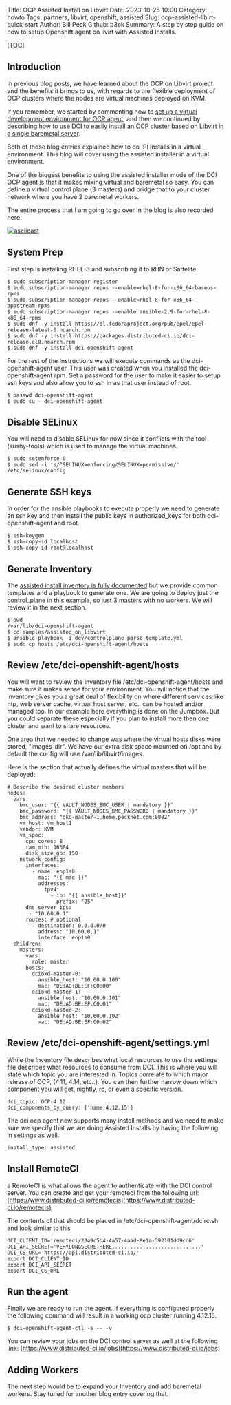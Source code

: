 Title: OCP Assisted Install on Libvirt
Date: 2023-10-25 10:00
Category: howto
Tags: partners, libvirt, openshift, assisted
Slug: ocp-assisted-libirt-quick-start
Author: Bill Peck
Github: p3ck
Summary: A step by step guide on how to setup Openshift agent on livirt with Assisted Installs.

[TOC]

## Introduction

In previous blog posts, we have learned about the OCP on Libvirt project and the benefits it brings to us, with regards to the flexible deployment of OCP clusters where the nodes are virtual machines deployed on KVM.

If you remember, we started by commenting how to [set up a virtual development environment for OCP agent](libvirt-dev-env-for-ocp-agent.html), and then we continued by describing how to [use DCI to easily install an OCP cluster based on Libvirt in a single baremetal server](install-openshift-on-baremetal-using-dci.html).

Both of those blog entries explained how to do IPI installs in a virtual environment.  This blog will cover using
the assisted installer in a virtual environment.

One of the biggest benefits to using the assisted installer mode of the DCI OCP agent is that it makes mixing virtual
and baremetal so easy.  You can define a virtual control plane (3 masters) and bridge that to your cluster network
where you have 2 baremetal workers.

The entire process that I am going to go over in the blog is also recorded here:

[![asciicast](https://asciinema.org/a/612532.svg)](https://asciinema.org/a/612532)

## System Prep

First step is installing RHEL-8 and subscribing it to RHN or Sattelite

    $ sudo subscription-manager register
    $ sudo subscription-manager repos --enable=rhel-8-for-x86_64-baseos-rpms                               
    $ sudo subscription-manager repos --enable=rhel-8-for-x86_64-appstream-rpms
    $ sudo subscription-manager repos --enable ansible-2.9-for-rhel-8-x86_64-rpms
    $ sudo dnf -y install https://dl.fedoraproject.org/pub/epel/epel-release-latest-8.noarch.rpm
    $ sudo dnf -y install https://packages.distributed-ci.io/dci-release.el8.noarch.rpm
    $ sudo dnf -y install dci-openshift-agent

For the rest of the Instructions we will execute commands as the dci-openshift-agent user.  This user was created
when you installed the dci-openshift-agent rpm.  Set a password for the user to make it easier to setup ssh keys
and also allow you to ssh in as that user instead of root.

    $ passwd dci-openshift-agent
    $ sudo su - dci-openshift-agent

## Disable SELinux

You will need to disable SELinux for now since it conflicts with the tool (sushy-tools) which is used to manage
the virtual machines.

    $ sudo setenforce 0
    $ sudo sed -i 's/^SELINUX=enforcing/SELINUX=permissive/' /etc/selinux/config

## Generate SSH keys

In order for the ansible playbooks to execute properly we need to generate an ssh key and then install
the public keys in authorized_keys for both dci-openshift-agent and root.

    $ ssh-keygen
    $ ssh-copy-id localhost
    $ ssh-copy-id root@localhost

## Generate Inventory

The [assisted install inventory is fully documented](https://github.com/redhat-partner-solutions/crucible/blob/main/docs/inventory.md) but we provide common templates and a playbook to generate one.  We are going to deploy just the
control_plane in this example, so just 3 masters with no workers. We will review it in the next section.

    $ pwd
    /var/lib/dci-openshift-agent
    $ cd samples/assisted_on_libvirt
    $ ansible-playbook -i dev/controlplane parse-template.yml
    $ sudo cp hosts /etc/dci-openshift-agent/hosts

## Review /etc/dci-openshift-agent/hosts

You will want to review the inventory file /etc/dci-openshift-agent/hosts and make sure it makes sense for your
environment.  You will notice that the inventory gives you a great deal of flexibility on where different services
like ntp, web server cache, virtual host server, etc..  can be hosted and/or managed too.
In our example here everything is done on the Jumpbox.  But you could separate these especially if you plan to
install more then one cluster and want to share resources.

One area that we needed to change was where the virtual hosts disks were stored, "images_dir".
We have our extra disk space mounted on /opt and by default the config will use /var/lib/libvirt/images.  

Here is the section that actually defines the virtual masters that will be deployed:

    # Describe the desired cluster members
    nodes:
      vars:
        bmc_user: "{{ VAULT_NODES_BMC_USER | mandatory }}"
        bmc_password: "{{ VAULT_NODES_BMC_PASSWORD | mandatory }}"
        bmc_address: "okd-master-1.home.pecknet.com:8082"
        vm_host: vm_host1
        vendor: KVM
        vm_spec:
          cpu_cores: 8
          ram_mib: 16384
          disk_size_gb: 150
        network_config:
          interfaces:
            - name: enp1s0
              mac: "{{ mac }}"
              addresses:
                ipv4:
                  - ip: "{{ ansible_host}}"
                    prefix: "25"
          dns_server_ips:
           - "10.60.0.1"
          routes: # optional
            - destination: 0.0.0.0/0
              address: "10.60.0.1"
              interface: enp1s0
      children:
        masters:
          vars:
            role: master
          hosts:
            dciokd-master-0:
              ansible_host: "10.60.0.100"
              mac: "DE:AD:BE:EF:C0:00"
            dciokd-master-1:
              ansible_host: "10.60.0.101"
              mac: "DE:AD:BE:EF:C0:01"
            dciokd-master-2:
              ansible_host: "10.60.0.102"
              mac: "DE:AD:BE:EF:C0:02"

## Review /etc/dci-openshift-agent/settings.yml

While the Inventory file describes what local resources to use the settings file describes what resources to consume
from DCI.  This is where you will state which topic you are interested in.  Topics correlate to which major release 
of OCP, (4.11, 4.14, etc..).  You can then further narrow down which component you will get, nightly, rc, or even a
specific version.

    dci_topic: OCP-4.12
    dci_components_by_query: ['name:4.12.15']

The dci ocp agent now supports many install methods and we need to make sure we specify that we are doing Assisted
Installs by having the following in settings as well.

    install_type: assisted

## Install RemoteCI

a RemoteCI is what allows the agent to authenticate with the DCI control server.  You can create and get your
remoteci from the following url: [https://www.distributed-ci.io/remotecis](https://www.distributed-ci.io/remotecis)

The contents of that should be placed in /etc/dci-openshift-agent/dcirc.sh and look similar to this

    DCI_CLIENT_ID='remoteci/2049c5b4-4a57-4aad-8e1a-392101dd9cd6'
    DCI_API_SECRET='VERYLONGSECRETHERE.............................'
    DCI_CS_URL='https://api.distributed-ci.io/'
    export DCI_CLIENT_ID
    export DCI_API_SECRET
    export DCI_CS_URL

## Run the agent

Finally we are ready to run the agent.  If everything is configured properly the following command will result in
a working ocp cluster running 4.12.15.

    $ dci-openshift-agent-ctl -s -- -v

You can review your jobs on the DCI control server as well at the following link: [https://www.distributed-ci.io/jobs](https://www.distributed-ci.io/jobs)

## Adding Workers

The next step would be to expand your Inventory and add baremetal workers.  Stay tuned for another blog entry covering that.

